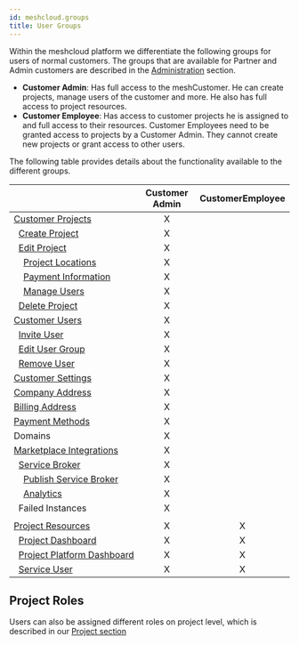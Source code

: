 ```yaml
---
id: meshcloud.groups
title: User Groups
---
```


Within the meshcloud platform we differentiate the following groups for users of normal customers. The groups that are available for Partner and Admin customers are described in the [Administration](administration.index.md) section.

- **Customer Admin**: Has full access to the meshCustomer. He can create projects, manage users of the customer and more. He also has full access to project resources.
- **Customer Employee**: Has access to customer projects he is assigned to and full access to their resources. Customer Employees need to be granted access to projects by a Customer Admin. They cannot create new projects or grant access to other users.

The following table provides details about the functionality available to the different groups.

|                       | Customer Admin | CustomerEmployee |
| --------------------- | :---: | :---: |
| [Customer&nbsp;Projects](meshcloud.project.md#manage-meshprojects) | X | |
| &nbsp;&nbsp;[Create&nbsp;Project](meshcloud.project.md#create-a-new-meshproject) | X | |
| &nbsp;&nbsp;[Edit&nbsp;Project](meshcloud.project.md#manage-meshprojects) | X | |
| &nbsp;&nbsp;&nbsp;&nbsp;[Project&nbsp;Locations](meshcloud.project.md#add-remove-locations-from-a-meshproject) | X | |
| &nbsp;&nbsp;&nbsp;&nbsp;[Payment&nbsp;Information](meshcloud.project.md#provide-payment-information-for-meshproject) | X | |
| &nbsp;&nbsp;&nbsp;&nbsp;[Manage&nbsp;Users](meshcloud.project.md#user-management-on-a-meshproject) | X | |
| &nbsp;&nbsp;[Delete&nbsp;Project](meshcloud.project.md#delete-a-meshproject) | X | |
| [Customer&nbsp;Users](meshcloud.customer.md) | X | |
| &nbsp;&nbsp;[Invite&nbsp;User](meshcloud.customer.md#invite-users-to-access-a-meshcustomer) | X | |
| &nbsp;&nbsp;[Edit&nbsp;User&nbsp;Group](meshcloud.customer.md#manage-groups-of-assigned-users) | X | |
| &nbsp;&nbsp;[Remove&nbsp;User](meshcloud.customer.md#remove-users-from-a-meshcustomer) | X | |
| [Customer&nbsp;Settings](meshcloud.customer.md#customer-settings) | X | |
| [Company&nbsp;Address](meshcloud.payment.md#company-billing-addresses) | X | |
| [Billing&nbsp;Address](meshcloud.payment.md#company-billing-addresses) | X | |
| [Payment&nbsp;Methods](meshcloud.payment.md#payment-methods) | X | |
| Domains | X | |
| [Marketplace&nbsp;Integrations](marketplace.integrations.md) | X | |
| &nbsp;&nbsp;[Service&nbsp;Broker](marketplace.integrations.md#how-to-use-it) | X | |
| &nbsp;&nbsp;&nbsp;&nbsp;[Publish Service Broker](marketplace.integrations.md#publish-your-service-broker) | X | |
| &nbsp;&nbsp;&nbsp;&nbsp;[Analytics](marketplace.analytics.md) | X | |
| &nbsp;&nbsp;Failed&nbsp;Instances | X | |
| | | |
| [Project&nbsp;Resources](meshcloud.project-resources.md) | X | X |
| &nbsp;&nbsp;[Project&nbsp;Dashboard](meshcloud.project-resources.md#project-dashboard) | X | X |
| &nbsp;&nbsp;[Project&nbsp;Platform&nbsp;Dashboard](meshcloud.project-resources.md#project-platform-dashboard) | X | X |
| &nbsp;&nbsp;[Service&nbsp;User](meshcloud.service-user.md) | X | X |

## Project Roles

Users can also be assigned different roles on project level, which is described in our [Project section](meshcloud.project.md#user-management-on-a-meshproject)
